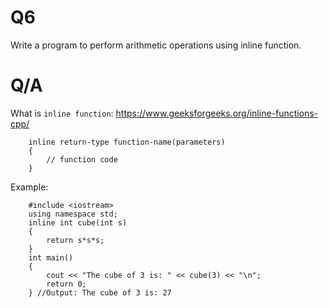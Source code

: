 # Q6

Write a program to perform arithmetic operations using inline function.

# Q/A

What is `inline function`: https://www.geeksforgeeks.org/inline-functions-cpp/

        inline return-type function-name(parameters)
        {
            // function code
        }

Example:

        #include <iostream>
        using namespace std;
        inline int cube(int s)
        {
            return s*s*s;
        }
        int main()
        {
            cout << "The cube of 3 is: " << cube(3) << "\n";
            return 0;
        } //Output: The cube of 3 is: 27